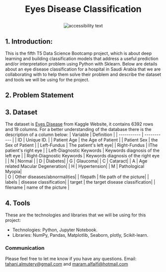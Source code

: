 
<h1> <p align="center"> Eyes Disease Classification</p></h1>

<p align="center">
<img src="https://cdn.majorel.com/wp-content/uploads/2018/05/01140255/Seeing-Eye-to-Eye-with-AI.jpg" class="center" alt="accessibility text">
  

## 1.	Introduction:
 This is the fifth T5 Data Science Bootcamp project, which is about deep learning and building classification models that address a useful prediction and/or interpretation problem using Python with Sklearn. Below are details about an eye disease classification for a hospital in Saudi Arabia that we are collaborating with to help them solve their problem and describe the dataset and tools we will be using for the project.
  
## 2.	Problem Statement


## 3.	Dataset
  The dataset is [Eyes Disease](https://www.kaggle.com/andrewmvd/ocular-disease-recognition-odir5k) from Kaggle Website, it contains 6392 rows and 19 columns. For a better understanding of the database there is the description of a column below:
| Variable	    | Definition |
| ----------- | ----------- |
| ID	   | Unique ID. |
| Patient Age	| the Age of Patient  |
| Patient Sex	 | the Sex of Patient  |
| Left-Fundus	| The patient's left eye|
| Right-Fundus	| IThe patient's right eye |
| Left-Diagnostic Keywords	| Keywords diagnosis of the left eye |
| Right-Diagnostic Keywords |	Keywords diagnosis of the right eye |
| N	| Normal |
| D |	Diabetes|
| G	| Glaucoma| 
| C	| Cataract| 
| A	| Age related Macular Degeneration| 
| H	| Hypertension| 
| M	| Pathological Myopia|   
| O	| Other diseases/abnormalities| 
| filepath	| file path of the picture|
| labels	| disease classification|
| target	| the target disease classification| 
| filename	| name of the picture | 
  
## 4.	Tools 
 These are the technologies and libraries that we will be using for this project:
* Technologies: Python, Jupyter Notebook. 
* Libraries: NumPy, Pandas, Matplotlib, Seaborn, plotly, Scikit-learn.
  
### Communication
Please feel free to let me know if you have any questions.
Email:  tahani.almutery@gmail.com and maram.alfaifi@hotmail.com


